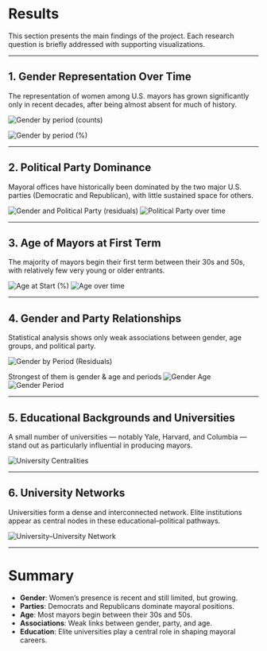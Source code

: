 # Results

This section presents the main findings of the project. Each research question is briefly addressed with supporting visualizations.

---

## 1. Gender Representation Over Time
The representation of women among U.S. mayors has grown significantly only in recent decades, after being almost absent for much of history.

![Gender by period (counts)](https://github.com/Erulan123/Mayors/blob/main/images/gender_counts_generations.png)

![Gender by period (%)](https://github.com/Erulan123/Mayors/blob/main/images/gender_proportion_generations.png)

---

## 2. Political Party Dominance
Mayoral offices have historically been dominated by the two major U.S. parties (Democratic and Republican), with little sustained space for others.

![Gender and Political Party (residuals)](https://github.com/Erulan123/Mayors/blob/main/images/gender_party.png)
![Political Party over time](https://github.com/Erulan123/Mayors/blob/main/images/party_counts_generations.png)

---

## 3. Age of Mayors at First Term
The majority of mayors begin their first term between their 30s and 50s, with relatively few very young or older entrants.

![Age at Start (%)](https://github.com/Erulan123/Mayors/blob/main/images/age_proportion.png)
![Age over time](https://github.com/Erulan123/Mayors/blob/main/images/age_proportion_generations.png)

---

## 4. Gender and Party Relationships
Statistical analysis shows only weak associations between gender, age groups, and political party.

![Gender by Period (Residuals)](https://github.com/Erulan123/Mayors/blob/main/images/gender_party.png)

Strongest of them is gender & age and periods
![Gender Age](https://github.com/Erulan123/Mayors/blob/main/images/gender_age.png)
![Gender Period](https://github.com/Erulan123/Mayors/blob/main/images/gender_period.png)


---

## 5. Educational Backgrounds and Universities
A small number of universities — notably Yale, Harvard, and Columbia — stand out as particularly influential in producing mayors.

![University Centralities](https://github.com/Erulan123/Mayors/blob/main/images/betweenness_eigenvector.png)

---

## 6. University Networks
Universities form a dense and interconnected network. Elite institutions appear as central nodes in these educational–political pathways.

![University–University Network](https://github.com/Erulan123/Mayors/blob/main/images/edu_edu_network.png)

---

# Summary
- **Gender**: Women’s presence is recent and still limited, but growing.  
- **Parties**: Democrats and Republicans dominate mayoral positions.  
- **Age**: Most mayors begin between their 30s and 50s.  
- **Associations**: Weak links between gender, party, and age.  
- **Education**: Elite universities play a central role in shaping mayoral careers.
